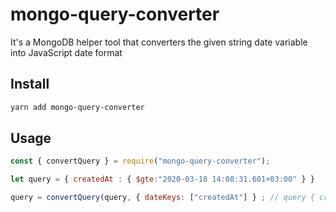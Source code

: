 # mongo-query-converter

It's a MongoDB helper tool that converters the given string date variable into JavaScript date format

## Install

```bash
yarn add mongo-query-converter
```

## Usage

```js
const { convertQuery } = require("mongo-query-converter");

let query = { createdAt : { $gte:"2020-03-18 14:08:31.601+03:00" } }

query = convertQuery(query, { dateKeys: ["createdAt"] } ; // query { createdAt: { $gte : 2020-04-03T17:37:56.782Z } }

```
